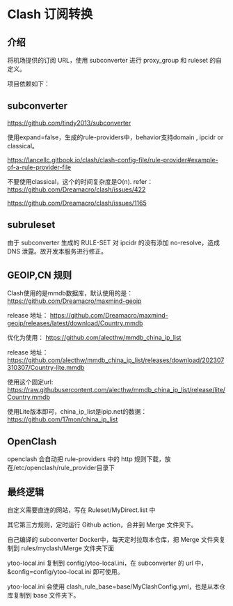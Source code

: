 # Clash 订阅转换
## 介绍
将机场提供的订阅 URL，使用 subconverter 进行 proxy_group 和 ruleset 的自定义。

项目依赖如下：

## subconverter
https://github.com/tindy2013/subconverter

使用expand=false，生成的rule-providers中，behavior支持domain , ipcidr  or classical。

https://lancellc.gitbook.io/clash/clash-config-file/rule-provider#example-of-a-rule-provider-file

不要使用classical，这个的时间复杂度是O(n). refer：https://github.com/Dreamacro/clash/issues/422

https://github.com/Dreamacro/clash/issues/1165

## subruleset

由于 subconverter 生成的 RULE-SET 对 ipcidr 的没有添加 no-resolve，造成 DNS 泄露。故开发本服务进行修正。

## GEOIP,CN 规则
Clash使用的是mmdb数据库，默认使用的是： 
https://github.com/Dreamacro/maxmind-geoip

release 地址：
https://github.com/Dreamacro/maxmind-geoip/releases/latest/download/Country.mmdb

优化为使用：
https://github.com/alecthw/mmdb_china_ip_list

release 地址：
https://github.com/alecthw/mmdb_china_ip_list/releases/download/202307310307/Country-lite.mmdb

使用这个固定url:
https://raw.githubusercontent.com/alecthw/mmdb_china_ip_list/release/lite/Country.mmdb

使用Lite版本即可，china_ip_list是ipip.net的数据： https://github.com/17mon/china_ip_list

## OpenClash
openclash 会自动把 rule-providers 中的 http 规则下载，放在/etc/openclash/rule_provider目录下

## 最终逻辑
自定义需要直连的网站，写在 Ruleset/MyDirect.list 中

其它第三方规则，定时运行 Github action，合并到 Merge 文件夹下。

自己编译的 subconverter Docker中，每天定时拉取本仓库，把 Merge 文件夹复制到 rules/myclash/Merge 文件夹下面

ytoo-local.ini 复制到 config/ytoo-local.ini，在 subconverter 的 url 中，&config=config/ytoo-local.ini 即可使用。

ytoo-local.ini 会使用 clash_rule_base=base/MyClashConfig.yml，也是从本仓库复制到 base 文件夹下。